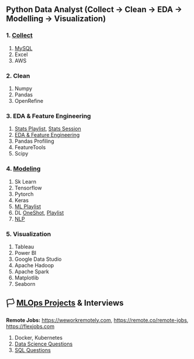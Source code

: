 ## Python Data Analyst (Collect -> Clean -> EDA -> Modelling -> Visualization)

### 1. [Collect](https://youtu.be/D_wNQR3LeeM?si=oe2rR-RaOSZ8cVZL)

1. [MySQL](https://www.youtube.com/watch?v=us1XyayQ6fU&list=PLZoTAELRMXVNMRWlVf0bDDSxNEn38u9Cl)
2. Excel
3. AWS
  
### 2. Clean

1. Numpy
2. Pandas
3. OpenRefine
  
### 3. EDA & Feature Engineering

1. [Stats Playlist](https://www.youtube.com/watch?v=7y3XckjaVOw&list=PLTDARY42LDV6YHSRo669_uDDGmUEmQnDJ), [Stats Session](https://www.youtube.com/watch?v=11unm2hmvOQ&list=PLZoTAELRMXVMgtxAboeAx-D9qbnY94Yay)
2. [EDA & Feature Engineering](https://www.youtube.com/watch?v=bTN-6VPe8c0&list=PLZoTAELRMXVPzj1D0i_6ajJ6gyD22b3jh)
3. Pandas Profiling
4. FeatureTools
5. Scipy
  
### 4. [Modeling](https://dbourke.link/mlmap)

1. Sk Learn
2. Tensorflow
3. Pytorch
4. Keras
5. [ML Playlist](https://www.youtube.com/watch?v=7uwa9aPbBRU&list=PLTDARY42LDV7WGmlzZtY-w9pemyPrKNUZ)
6. DL [OneShot](https://youtu.be/V7Z2sV00nHI?si=A6Vt5s7oDjrSaAoR), [Playlist](https://www.youtube.com/watch?v=8arGWdq_KL0&list=PLZoTAELRMXVPiyueAqA_eQnsycC_DSBns)
7. [NLP](https://www.youtube.com/watch?v=w3coRFpyddQ&list=PLZoTAELRMXVNNrHSKv36Lr3_156yCo6Nn)

### 5. Visualization

1. Tableau
2. Power BI
3. Google Data Studio
4. Apache Hadoop
5. Apache Spark
6. Matplotlib
7. Seaborn

## 🏳️ [MLOps Projects](https://madewithml.com/courses/mlops/) & Interviews
**Remote Jobs:** https://weworkremotely.com, https://remote.co/remote-jobs, https://flexjobs.com

1. Docker, Kubernetes
3. [Data Science Questions](https://www.mlstack.cafe)
2. [SQL Questions](https://datalemur.com)

